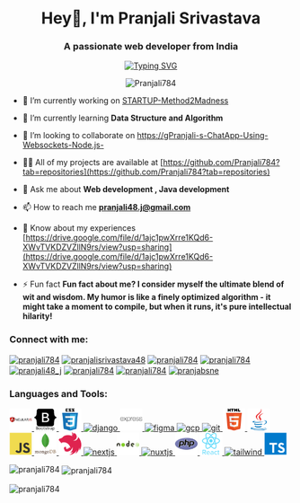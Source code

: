 <h1 align="center">Hey👋, I'm Pranjali Srivastava</h1>
<h3 align="center">A passionate web developer from India</h3>
<p align="center">
<a href="https://git.io/typing-svg"><img src="https://readme-typing-svg.herokuapp.com?font=Fira+Code&duration=4970&pause=960&color=1BF745&center=true&vCenter=true&random=true&width=435&lines=Welcome+to+Pranjali's+Profile" alt="Typing SVG" /></a>

<p align="center"> <img src="https://media.giphy.com/media/RbDKaczqWovIugyJmW/giphy.gif" alt="Pranjali784" /> </p>
</p>

- 🔭 I’m currently working on [STARTUP-Method2Madness](https://github.com/Pranjali784/STARTUP-Method2Madness)

- 🌱 I’m currently learning **Data Structure and Algorithm**

- 👯 I’m looking to collaborate on [https://gPranjali-s-ChatApp-Using-Websockets-Node.js-](https://github.com/Pranjali784/Pranjali-s-ChatApp-Using-Websockets-Node.js-)

- 👨‍💻 All of my projects are available at [https://github.com/Pranjali784?tab=repositories](https://github.com/Pranjali784?tab=repositories)

- 💬 Ask me about **Web development , Java development**

- 📫 How to reach me **pranjali48.j@gmail.com**

- 📄 Know about my experiences [https://drive.google.com/file/d/1ajc1pwXrre1KQd6-XWvTVKDZVZllN9rs/view?usp=sharing](https://drive.google.com/file/d/1ajc1pwXrre1KQd6-XWvTVKDZVZllN9rs/view?usp=sharing)

- ⚡ Fun fact **Fun fact about me? I consider myself the ultimate blend of wit and wisdom. My humor is like a finely optimized algorithm - it might take a moment to compile, but when it runs, it's pure intellectual hilarity!**

<h3 align="left">Connect with me:</h3>
<p align="left">
<a href="https://twitter.com/pranjali784" target="blank"><img align="center" src="https://raw.githubusercontent.com/rahuldkjain/github-profile-readme-generator/master/src/images/icons/Social/twitter.svg" alt="pranjali784" height="30" width="40" /></a>
<a href="https://linkedin.com/in/pranjalisrivastava48" target="blank"><img align="center" src="https://raw.githubusercontent.com/rahuldkjain/github-profile-readme-generator/master/src/images/icons/Social/linked-in-alt.svg" alt="pranjalisrivastava48" height="30" width="40" /></a>
<a href="https://kaggle.com/pranjali784" target="blank"><img align="center" src="https://raw.githubusercontent.com/rahuldkjain/github-profile-readme-generator/master/src/images/icons/Social/kaggle.svg" alt="pranjali784" height="30" width="40" /></a>
<a href="https://instagram.com/pranjali784" target="blank"><img align="center" src="https://raw.githubusercontent.com/rahuldkjain/github-profile-readme-generator/master/src/images/icons/Social/instagram.svg" alt="pranjali784" height="30" width="40" /></a>
<a href="https://www.hackerrank.com/pranjali48_j" target="blank"><img align="center" src="https://raw.githubusercontent.com/rahuldkjain/github-profile-readme-generator/master/src/images/icons/Social/hackerrank.svg" alt="pranjali48_j" height="30" width="40" /></a>
<a href="https://codeforces.com/profile/pranjali784" target="blank"><img align="center" src="https://raw.githubusercontent.com/rahuldkjain/github-profile-readme-generator/master/src/images/icons/Social/codeforces.svg" alt="pranjali784" height="30" width="40" /></a>
<a href="https://www.leetcode.com/pranjali784" target="blank"><img align="center" src="https://raw.githubusercontent.com/rahuldkjain/github-profile-readme-generator/master/src/images/icons/Social/leet-code.svg" alt="pranjali784" height="30" width="40" /></a>
<a href="https://auth.geeksforgeeks.org/user/pranjabsne" target="blank"><img align="center" src="https://raw.githubusercontent.com/rahuldkjain/github-profile-readme-generator/master/src/images/icons/Social/geeks-for-geeks.svg" alt="pranjabsne" height="30" width="40" /></a>
</p>

<h3 align="left">Languages and Tools:</h3>
<p align="left"> <a href="https://angular.io" target="_blank" rel="noreferrer"> <img src="https://raw.githubusercontent.com/devicons/devicon/master/icons/angularjs/angularjs-original-wordmark.svg" alt="angularjs" width="40" height="40"/> </a> <a href="https://getbootstrap.com" target="_blank" rel="noreferrer"> <img src="https://raw.githubusercontent.com/devicons/devicon/master/icons/bootstrap/bootstrap-plain-wordmark.svg" alt="bootstrap" width="40" height="40"/> </a> <a href="https://www.w3schools.com/css/" target="_blank" rel="noreferrer"> <img src="https://raw.githubusercontent.com/devicons/devicon/master/icons/css3/css3-original-wordmark.svg" alt="css3" width="40" height="40"/> </a> <a href="https://www.djangoproject.com/" target="_blank" rel="noreferrer"> <img src="https://cdn.worldvectorlogo.com/logos/django.svg" alt="django" width="40" height="40"/> </a> <a href="https://expressjs.com" target="_blank" rel="noreferrer"> <img src="https://raw.githubusercontent.com/devicons/devicon/master/icons/express/express-original-wordmark.svg" alt="express" width="40" height="40"/> </a> <a href="https://www.figma.com/" target="_blank" rel="noreferrer"> <img src="https://www.vectorlogo.zone/logos/figma/figma-icon.svg" alt="figma" width="40" height="40"/> </a> <a href="https://cloud.google.com" target="_blank" rel="noreferrer"> <img src="https://www.vectorlogo.zone/logos/google_cloud/google_cloud-icon.svg" alt="gcp" width="40" height="40"/> </a> <a href="https://git-scm.com/" target="_blank" rel="noreferrer"> <img src="https://www.vectorlogo.zone/logos/git-scm/git-scm-icon.svg" alt="git" width="40" height="40"/> </a> <a href="https://www.w3.org/html/" target="_blank" rel="noreferrer"> <img src="https://raw.githubusercontent.com/devicons/devicon/master/icons/html5/html5-original-wordmark.svg" alt="html5" width="40" height="40"/> </a> <a href="https://www.java.com" target="_blank" rel="noreferrer"> <img src="https://raw.githubusercontent.com/devicons/devicon/master/icons/java/java-original.svg" alt="java" width="40" height="40"/> </a> <a href="https://developer.mozilla.org/en-US/docs/Web/JavaScript" target="_blank" rel="noreferrer"> <img src="https://raw.githubusercontent.com/devicons/devicon/master/icons/javascript/javascript-original.svg" alt="javascript" width="40" height="40"/> </a> <a href="https://www.mongodb.com/" target="_blank" rel="noreferrer"> <img src="https://raw.githubusercontent.com/devicons/devicon/master/icons/mongodb/mongodb-original-wordmark.svg" alt="mongodb" width="40" height="40"/> </a> <a href="https://nestjs.com/" target="_blank" rel="noreferrer"> <img src="https://raw.githubusercontent.com/devicons/devicon/master/icons/nestjs/nestjs-plain.svg" alt="nestjs" width="40" height="40"/> </a> <a href="https://nextjs.org/" target="_blank" rel="noreferrer"> <img src="https://cdn.worldvectorlogo.com/logos/nextjs-2.svg" alt="nextjs" width="40" height="40"/> </a> <a href="https://nodejs.org" target="_blank" rel="noreferrer"> <img src="https://raw.githubusercontent.com/devicons/devicon/master/icons/nodejs/nodejs-original-wordmark.svg" alt="nodejs" width="40" height="40"/> </a> <a href="https://nuxtjs.org/" target="_blank" rel="noreferrer"> <img src="https://www.vectorlogo.zone/logos/nuxtjs/nuxtjs-icon.svg" alt="nuxtjs" width="40" height="40"/> </a> <a href="https://www.php.net" target="_blank" rel="noreferrer"> <img src="https://raw.githubusercontent.com/devicons/devicon/master/icons/php/php-original.svg" alt="php" width="40" height="40"/> </a> <a href="https://reactjs.org/" target="_blank" rel="noreferrer"> <img src="https://raw.githubusercontent.com/devicons/devicon/master/icons/react/react-original-wordmark.svg" alt="react" width="40" height="40"/> </a> <a href="https://tailwindcss.com/" target="_blank" rel="noreferrer"> <img src="https://www.vectorlogo.zone/logos/tailwindcss/tailwindcss-icon.svg" alt="tailwind" width="40" height="40"/> </a> <a href="https://www.typescriptlang.org/" target="_blank" rel="noreferrer"> <img src="https://raw.githubusercontent.com/devicons/devicon/master/icons/typescript/typescript-original.svg" alt="typescript" width="40" height="40"/> </a> </p>

<p><img align="left" src="https://github-readme-stats.vercel.app/api/top-langs?username=pranjali784&show_icons=true&locale=en&layout=compact" alt="pranjali784" /></p>

<p>&nbsp;<img align="center" src="https://github-readme-stats.vercel.app/api?username=pranjali784&show_icons=true&locale=en" alt="pranjali784" /></p>

<p><img align="center" src="https://github-readme-streak-stats.herokuapp.com/?user=pranjali784&" alt="pranjali784" /></p>
